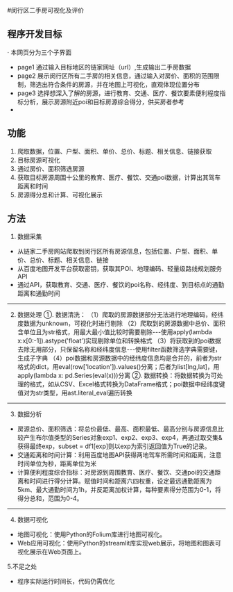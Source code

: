 #闵行区二手房可视化及评价

## 程序开发目标
· 本网页分为三个子界面
* page1 通过输入目标地区的链家网址（url）,生成输出二手房数据
* page2 展示闵行区所有二手房的相关信息，通过输入对房价、面积的范围限制，筛选出符合条件的房源，并在地图上可视化，直观体现位置分布
* page3 选择想深入了解的房源，进行教育、交通、医疗、餐饮要素便利程度指标分析，展示房源附近poi和目标房源综合得分，供买房者参考
* 
## 功能
1. 爬取数据，位置、户型、面积、单价、总价、标题、相关信息、链接获取
2. 目标房源可视化
3. 通过房价、面积筛选房源
3. 获取目标房源周围十公里的教育、医疗、餐饮、交通poi数据，计算出其驾车距离和时间
4. 房源得分总和计算、可视化展示


## 方法
1. 数据采集
* 从链家二手房网站爬取到闵行区所有房源信息，包括位置、户型、面积、单价、总价、标题、相关信息、链接
* 从百度地图开发平台获取密钥，获取其POI、地理编码、轻量级路线规划服务API
* 通过API，获取教育、交通、医疗、餐饮的poi名称、经纬度、到目标点的通勤距离和通勤时间
***
2. 数据处理
①. 数据清洗：
	（1）爬取的房源数据部分无法进行地理编码，经纬度数据为unknown，可视化时进行剔除
	（2）爬取到的房源数据中总价、面积含单位且为str格式，用最大最小值比较时需要剔除---使用apply(lambda x:x[0:-1]).astype('float')实现剔除单位和转换格式
	（3）将获取到的poi数据去除无用部分，只保留名称和经纬度信息---使用filter函数筛选字典需要键，生成子字典
	（4）poi数据和房源数据中的经纬度信息均是合并的，前者为str格式的dict，用eval(row['location']).values()分离；后者为list[lng,lat]，用apply(lambda x: pd.Series(eval(x)))分离
②. 数据转换：将数据转换为可处理的格式，如从CSV、Excel格式转换为DataFrame格式；poi数据中经纬度键值对为str类型，用ast.literal_eval遍历转换

***
3. 数据分析
*  房源总价、面积筛选：将总价最低、最高、面积最低、最高分别与房源信息比较产生布尔值类型的Series对象exp1、exp2、exp3、exp4，再通过取交集&获得最终exp，subset = df1[exp]则以exp为索引返回值为True的记录。
* 交通距离和时间计算：利用百度地图API获得两地驾车所需时间和距离，注意时间单位为秒，距离单位为米
* 计算便利程度综合指标：对房源到周围教育、医疗、餐饮、交通poi的交通距离和时间进行得分计算。赋值时间和距离六四权重，设定最远通勤距离为5km、最大通勤时间为1h，并反距离加权计算，每种要素得分范围为0-1，将得分总和，范围为0-4。
***
4. 数据可视化
* 地图可视化：使用Python的Folium库进行地图可视化。
* Web应用可视化：使用Python的streamlit库实现web展示，将地图和图表可视化展示在Web页面上。

5.不足之处
* 程序实际运行时间长，代码仍需优化
